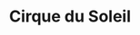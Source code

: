 ---
blog: https://blog.cirquedusoleil.com/
facebook: https://facebook.com/CirqueduSoleil
instagram: https://instagram.com/cirquedusoleil
linkedin: https://linkedin.com/company/cirque-du-soleil
logohandle: cirquedusoleil
sort: cirquedusoleil
title: Cirque du Soleil
twitter: https://x.com/Cirque
website: https://www.cirquedusoleil.com/
youtube: https://youtube.com/user/cirquedusoleil
---
